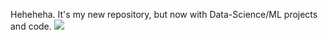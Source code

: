 Heheheha. It's my new repository, but now with Data-Science/ML projects and code.
<img src='https://i.pinimg.com/564x/8c/cb/59/8ccb5905351695a77e4d2a723d098761.jpg'>
